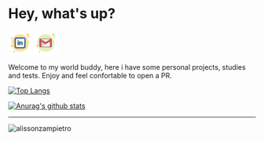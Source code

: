 # Hey, what's up?

[<img src="https://github.com/alissonzampietro/alissonzampietro/blob/master/linkedin_logo.svg" target="_blank" width="48" alt="Linkedin">](https://www.linkedin.com/in/alissonzampietro) [<img src="https://github.com/alissonzampietro/alissonzampietro/blob/master/gmail_logo.svg" width="48" alt="Gmail">](mailto:alissonzampietro@gmail.com)

Welcome to my world buddy, here i have some personal projects, studies and tests.
Enjoy and feel confortable to open a PR.


[![Top Langs](https://github-readme-stats.vercel.app/api/top-langs/?username=alissonzampietro&theme=onedark&layout=compact)](https://github.com/anuraghazra/github-readme-stats)


[![Anurag's github stats](https://github-readme-stats.vercel.app/api?username=alissonzampietro&theme=onedark)](https://github.com/anuraghazra/github-readme-stats)

<hr>

<p align="left"> <img src="https://komarev.com/ghpvc/?username=alissonzampietro&color=orange" alt="alissonzampietro" /> </p>
